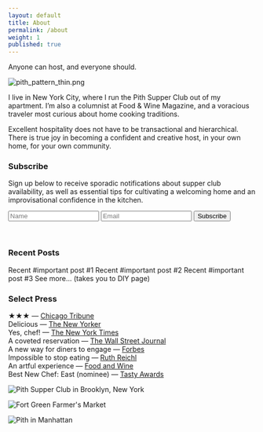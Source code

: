 ```yaml
---
layout: default
title: About
permalink: /about
weight: 1
published: true
---
```


Anyone can host, and everyone should.

![pith_pattern_thin.png]({{site.baseurl}}/images/pith_pattern_thin.png)

I live in New York City, where I run the Pith Supper Club out of my apartment. I’m also a columnist at Food & Wine Magazine, and a voracious traveler most curious about home cooking traditions.

Excellent hospitality does not have to be transactional and hierarchical. There is true joy in becoming a confident and creative host, in your own home, for your own community.

### Subscribe

Sign up below to receive sporadic notifications about supper club availability, as well as essential tips for cultivating a welcoming home and an improvisational confidence in the kitchen.

<form accept-charset="UTF-8" action="https://tickets.pith.space/pith/supper-club/interested_users" id="subscribe-form" method="post" target="_blank">
  <input name="utf8" type="hidden" value="✓">
  <input name="authenticity_token" type="hidden" value="FCumfjNcXNgC/34KKuL4EFAxuBlvfFIMzU1LOGtwROs=">
  <input placeholder="Name" id="name" name="interested_user[name]" type="text">
    <input placeholder="Email" id="email" name="interested_user[email]" type="email">
    <input type="submit" name="commit" value="Subscribe" />
</form>
<p class="bottom_space">&nbsp;</p>

### Recent Posts

Recent #important post #1
Recent #important post #2
Recent #important post #3
See more... (takes you to DIY page)

### Select Press

★★★ — [Chicago Tribune](http://www.chicagotribune.com/dining/restaurants/ct-review-intro-jonah-reider-food-0928-20160924-column.html)  
Delicious — [The New Yorker](http://www.newyorker.com/magazine/2017/05/22/pith-graduates-from-the-dorm)  
Yes, chef! — [The New York Times](https://www.nytimes.com/2017/04/20/style/jonah-reider-pith-supper-club.html)  
A coveted reservation — [The Wall Street Journal](http://www.wsj.com/articles/for-columbia-student-entrepreneur-dorm-restaurant-is-just-the-first-course-1454113319)  
A new way for diners to engage — [Forbes](http://www.forbes.com/sites/eveturowpaul/2016/09/09/what-happens-when-the-dorm-room-chef-graduates/)  
Impossible to stop eating — [Ruth Reichl](http://ruthreichl.com/2016/04/a-pithy-meal.html/)  
An artful experience — [Food and Wine](http://www.foodandwine.com/chefs/why-these-chefs-are-creating-alternative-restaurant)  
Best New Chef: East (nominee) — [Tasty Awards]()

![Pith Supper Club in Brooklyn, New York]({{site.baseurl}}/images/supper_club_brooklyn.jpg)

![Fort Green Farmer's Market]({{site.baseurl}}/images/fort_green_market.jpg)

![Pith in Manhattan]({{site.baseurl}}/images/pith_manhattan.jpeg)
